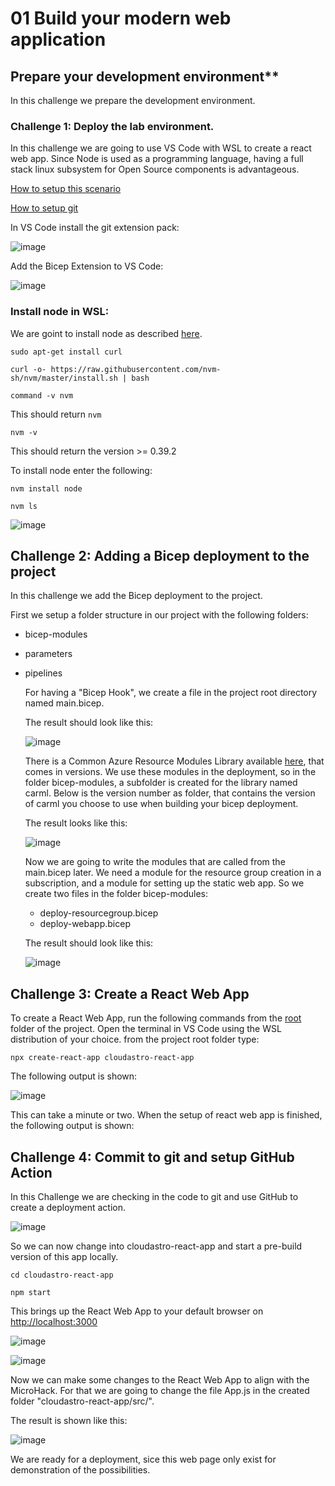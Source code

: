 # **01 Build your modern web application**

## Prepare your development environment**

  In this challenge we prepare the development environment.

### **Challenge 1: Deploy the lab environment.**

  In this challenge we are going to use VS Code with WSL to create a react web app. Since Node is used as a programming language, having a full stack linux subsystem for Open Source components is advantageous.

  [How to setup this scenario](https://learn.microsoft.com/en-us/windows/wsl/install)

  [How to setup git](https://docs.github.com/en/get-started/quickstart/set-up-git)

  In VS Code install the git extension pack:

  ![image](./.images/01-git-extension-pack.png)

  Add the Bicep Extension to VS Code:

  ![image](./.images/02-bicep-extension.png)

### **Install node in WSL:**
  
  We are goint to install node as described [here](https://learn.microsoft.com/en-us/windows/dev-environment/javascript/nodejs-on-wsl).

  `sudo apt-get install curl`

  `curl -o- https://raw.githubusercontent.com/nvm-sh/nvm/master/install.sh | bash`

  `command -v nvm`

  This should return `nvm`

  `nvm -v`

  This should return the version >= 0.39.2

  To install node enter the following:

  `nvm install node`

  `nvm ls`

  ![image](./.images/03-node-installation.png)

## **Challenge 2: Adding a Bicep deployment to the project**

  In this challenge we add the Bicep deployment to the project.
  
  First we setup a folder structure in our project with the following folders:
  
- bicep-modules  
- parameters  
- pipelines
  
  For having a "Bicep Hook", we create a file in the project root directory named main.bicep.
  
  The result should look like this:

  ![image](./.images/04-folder-structure.png)

  There is a Common Azure Resource Modules Library available [here](https://github.com/Azure/ResourceModules), that comes in versions. We use these modules in the deployment, so in the folder bicep-modules, a subfolder is created for the library named carml.
  Below is the version number as folder, that contains the version of carml you choose to use when building your bicep deployment.
  
  The result looks like this:

  ![image](./.images/05-carml-structure.png)

  Now we are going to write the modules that are called from the main.bicep later. We need a module for the resource group creation in a subscription, and a module for setting up the static web app.
  So we create two files in the folder bicep-modules:

  - deploy-resourcegroup.bicep
  - deploy-webapp.bicep

  The result should look like this:

  ![image](./.images/06-bicep-module-files.png)

## **Challenge 3: Create a React Web App**

To create a React Web App, run the following commands from the [root](./) folder of the project.
Open the terminal in VS Code using the WSL distribution of your choice. from the project root folder type:

`npx create-react-app cloudastro-react-app`

The following output is shown:

![image](./.images/11-react-app-creation.png)

This can take a minute or two.
When the setup of react web app is finished, the following output is shown:

## **Challenge 4: Commit to git and setup GitHub Action**

In this Challenge we are checking in the code to git and use GitHub to create a deployment action.

![image](./.images/12-react-app-result.png)

So we can now change into cloudastro-react-app and start a pre-build version of this app locally.

`cd cloudastro-react-app`

`npm start`

This brings up the React Web App to your default browser on [http://localhost:3000](http://localhost:3000)

![image](./.images/13-react-app-starting.png)

![image](./.images/14-react-app-running.png)

Now we can make some changes to the React Web App to align with the MicroHack.
For that we are going to change the file App.js in the created folder "cloudastro-react-app/src/".

The result is shown like this:

![image](./.images/15-react-web-app-customized.png)

We are ready for a deployment, sice this web page only exist for demonstration of the possibilities.
